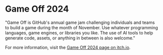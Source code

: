 # Game Off 2024

"Game Off is GitHub's annual game jam challenging individuals and teams to build a game during the month of November. Use whatever programming languages, game engines, or libraries you like. The use of AI tools to help generate code, assets, or anything in between is also welcome."

For more information, visit the [Game Off 2024 page on itch.io](https://itch.io/jam/game-off-2024).